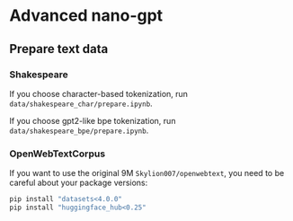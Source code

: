 # Advanced nano-gpt

## Prepare text data

### Shakespeare

If you choose character-based tokenization, run `data/shakespeare_char/prepare.ipynb`.

If you choose gpt2-like bpe tokenization, run `data/shakespeare_bpe/prepare.ipynb`.

### OpenWebTextCorpus

If you want to use the original 9M `Skylion007/openwebtext`, you need to be careful about your package versions:

```Bash
pip install "datasets<4.0.0"
pip install "huggingface_hub<0.25"
```
